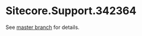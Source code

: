 # Sitecore.Support.342364

See [master branch](https://github.com/sitecoresupport/Sitecore.Support.342364) for details.